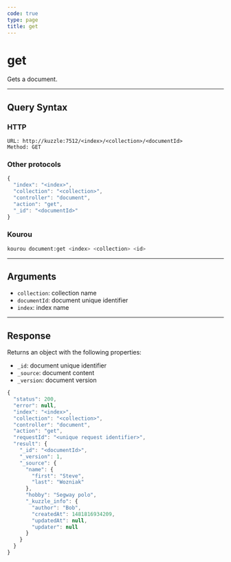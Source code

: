 ```yaml
---
code: true
type: page
title: get
---
```


# get

Gets a document.

---

## Query Syntax

### HTTP

```http
URL: http://kuzzle:7512/<index>/<collection>/<documentId>
Method: GET
```

### Other protocols

```js
{
  "index": "<index>",
  "collection": "<collection>",
  "controller": "document",
  "action": "get",
  "_id": "<documentId>"
}
```

### Kourou

```bash
kourou document:get <index> <collection> <id>
```

---

## Arguments

- `collection`: collection name
- `documentId`: document unique identifier
- `index`: index name

---

## Response

Returns an object with the following properties:

- `_id`: document unique identifier
- `_source`: document content
- `_version`: document version

```js
{
  "status": 200,
  "error": null,
  "index": "<index>",
  "collection": "<collection>",
  "controller": "document",
  "action": "get",
  "requestId": "<unique request identifier>",
  "result": {
    "_id": "<documentId>",
    "_version": 1,
    "_source": {
      "name": {
        "first": "Steve",
        "last": "Wozniak"
      },
      "hobby": "Segway polo",
      "_kuzzle_info": {
        "author": "Bob",
        "createdAt": 1481816934209,
        "updatedAt": null,
        "updater": null
      }
    }
  }
}
```
